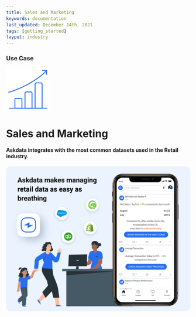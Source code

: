 ```yaml
---
title: Sales and Marketing
keywords: documentation
last_updated: December 14th, 2021
tags: [getting_started]
layput: industry
---
```


### Use Case

<p class="text-center"><img src="/media/use-cases/icons/industry-sales-and-marketing.svg"></p>

<h1 class="text-center">Sales and Marketing</h1>

<h4 class="text-center">Askdata integrates with the most common datasets used in the Retail industry.</h4>

<img src="/media/use-cases/sales-and-marketing.png" class="image-doc">
